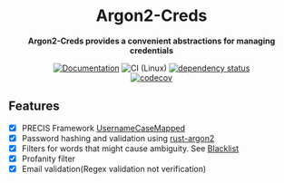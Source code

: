 <div align="center">
  <h1>Argon2-Creds</h1>
  <p>
    <strong>Argon2-Creds provides a convenient abstractions for managing
	credentials</strong>
  </p>
  <p>

[![Documentation](https://img.shields.io/badge/docs-master-blue)](https://realaravinth.github.io/argon2-creds/argon2_creds/index.html)
![CI (Linux)](<https://github.com/realaravinth/argon2-creds/workflows/CI%20(Linux)/badge.svg>)
[![dependency status](https://deps.rs/repo/github/realaravinth/argon2-creds/status.svg)](https://deps.rs/repo/github/realaravinth/argon2-creds)
<br />
[![codecov](https://codecov.io/gh/realaravinth/argon2-creds/branch/master/graph/badge.svg)](https://codecov.io/gh/realaravinth/argon2-creds) 

</div>

## Features
- [x] PRECIS Framework [UsernameCaseMapped](https://tools.ietf.org/html/rfc8265#page-7)
- [x] Password hashing and validation using
  [rust-argon2](https://crates.io/crates/rust-argon2)
- [x] Filters for words that might cause ambiguity. See 
[Blacklist](https://github.com/shuttlecraft/The-Big-Username-Blacklist)
- [x] Profanity filter
- [x] Email validation(Regex validation not verification)

